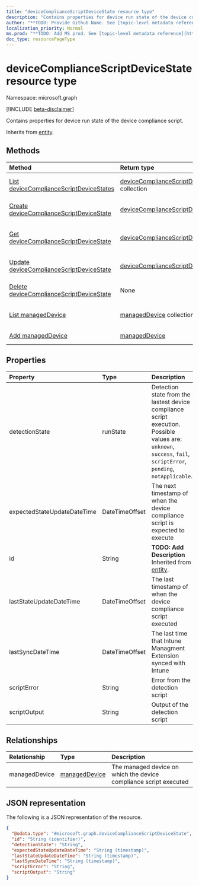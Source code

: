 ```yaml
---
title: "deviceComplianceScriptDeviceState resource type"
description: "Contains properties for device run state of the device compliance script."
author: "**TODO: Provide Github Name. See [topic-level metadata reference](https://msgo.azurewebsites.net/add/document/guidelines/metadata.html#topic-level-metadata)**"
localization_priority: Normal
ms.prod: "**TODO: Add MS prod. See [topic-level metadata reference](https://msgo.azurewebsites.net/add/document/guidelines/metadata.html#topic-level-metadata)**"
doc_type: resourcePageType
---
```


# deviceComplianceScriptDeviceState resource type

Namespace: microsoft.graph

[!INCLUDE [beta-disclaimer](../../includes/beta-disclaimer.md)]

Contains properties for device run state of the device compliance script.


Inherits from [entity](../resources/entity.md).

## Methods
|Method|Return type|Description|
|:---|:---|:---|
|[List deviceComplianceScriptDeviceStates](../api/devicecompliancescriptdevicestate-list.md)|[deviceComplianceScriptDeviceState](../resources/devicecompliancescriptdevicestate.md) collection|Get a list of the [deviceComplianceScriptDeviceState](../resources/devicecompliancescriptdevicestate.md) objects and their properties.|
|[Create deviceComplianceScriptDeviceState](../api/devicecompliancescriptdevicestate-create.md)|[deviceComplianceScriptDeviceState](../resources/devicecompliancescriptdevicestate.md)|Create a new [deviceComplianceScriptDeviceState](../resources/devicecompliancescriptdevicestate.md) object.|
|[Get deviceComplianceScriptDeviceState](../api/devicecompliancescriptdevicestate-get.md)|[deviceComplianceScriptDeviceState](../resources/devicecompliancescriptdevicestate.md)|Read the properties and relationships of a [deviceComplianceScriptDeviceState](../resources/devicecompliancescriptdevicestate.md) object.|
|[Update deviceComplianceScriptDeviceState](../api/devicecompliancescriptdevicestate-update.md)|[deviceComplianceScriptDeviceState](../resources/devicecompliancescriptdevicestate.md)|Update the properties of a [deviceComplianceScriptDeviceState](../resources/devicecompliancescriptdevicestate.md) object.|
|[Delete deviceComplianceScriptDeviceState](../api/devicecompliancescriptdevicestate-delete.md)|None|Deletes a [deviceComplianceScriptDeviceState](../resources/devicecompliancescriptdevicestate.md) object.|
|[List managedDevice](../api/devicecompliancescriptdevicestate-list-manageddevice.md)|[managedDevice](../resources/manageddevice.md) collection|Get the managedDevice resources from the managedDevice navigation property.|
|[Add managedDevice](../api/devicecompliancescriptdevicestate-post-manageddevice.md)|[managedDevice](../resources/manageddevice.md)|Add managedDevice by posting to the managedDevice collection.|

## Properties
|Property|Type|Description|
|:---|:---|:---|
|detectionState|runState|Detection state from the lastest device compliance script execution. Possible values are: `unknown`, `success`, `fail`, `scriptError`, `pending`, `notApplicable`.|
|expectedStateUpdateDateTime|DateTimeOffset|The next timestamp of when the device compliance script is expected to execute|
|id|String|**TODO: Add Description** Inherited from [entity](../resources/entity.md).|
|lastStateUpdateDateTime|DateTimeOffset|The last timestamp of when the device compliance script executed|
|lastSyncDateTime|DateTimeOffset|The last time that Intune Managment Extension synced with Intune|
|scriptError|String|Error from the detection script|
|scriptOutput|String|Output of the detection script|

## Relationships
|Relationship|Type|Description|
|:---|:---|:---|
|managedDevice|[managedDevice](../resources/manageddevice.md)|The managed device on which the device compliance script executed|

## JSON representation
The following is a JSON representation of the resource.
<!-- {
  "blockType": "resource",
  "keyProperty": "id",
  "@odata.type": "microsoft.graph.deviceComplianceScriptDeviceState",
  "baseType": "microsoft.graph.entity",
  "openType": false
}
-->
``` json
{
  "@odata.type": "#microsoft.graph.deviceComplianceScriptDeviceState",
  "id": "String (identifier)",
  "detectionState": "String",
  "expectedStateUpdateDateTime": "String (timestamp)",
  "lastStateUpdateDateTime": "String (timestamp)",
  "lastSyncDateTime": "String (timestamp)",
  "scriptError": "String",
  "scriptOutput": "String"
}
```

